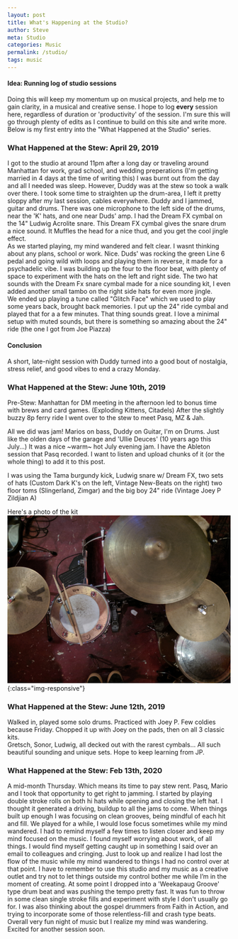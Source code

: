 ```yaml
---
layout: post
title: What's Happening at the Studio?
author: Steve
meta: Studio
categories: Music
permalink: /studio/
tags: music
---
```

#### Idea: Running log of studio sessions   
Doing this will keep my momentum up on musical projects, and help me to gain clarity, in a musical and creative sense. I hope to log **every** session here, regardless of duration or 'productivity' of the session. I'm sure this will go through plenty of edits as I continue to build on this site and write more. Below is my first entry into the "What Happened at the Studio" series.

### What Happened at the Stew: April 29, 2019 
I got to the studio at around 11pm after a long day or traveling around Manhattan for work, grad school, and wedding preperations (I'm getting married in 4 days at the time of writing this) 
I was burnt out from the day and all I needed was sleep. However, Duddy was at the stew so took a walk over there. 
I took some time to straighten up the drum-area, I left it pretty sloppy after my last session, cables everywhere. 
Duddy and I jammed, guitar and drums. There was one microphone to the left side of the drums, near the 'K' hats, and one near Duds' amp. I had the Dream FX cymbal on the 14" Ludwig Acrolite snare. This Dream FX cymbal gives the snare drum a nice sound. It Muffles the head for a nice thud, and you get the cool jingle effect.   
As we started playing, my mind wandered and felt clear. I wasnt thinking about any plans, school or work. Nice. 
Duds' was rocking the green Line 6 pedal and going wild with loops and playing them in reverse, it made for a psychadelic vibe. I was building up the four to the floor beat, with plenty of space to experiment with the hats on the left and right side. The two hat sounds with the Dream Fx snare cymbal made for a nice sounding kit, I even added another small tambo on the right side hats for even more jingle.  
We ended up playing a tune called "Glitch Face" which we used to play some years back, brought back memories. I put up the 24" ride cymbal and played that for a a few minutes. That thing sounds great. I love a minimal setup with muted sounds, but there is something so amazing about the 24" ride (the one I got from Joe Piazza) 
#### Conclusion 
A short, late-night session with Duddy turned into a good bout of nostalgia, stress relief, and good vibes to end a crazy Monday.

### What Happened at the Stew: June 10th, 2019
Pre-Stew: Manhattan for DM meeting in the afternoon led to bonus time with brews and card games. (Exploding Kittens, Citadels) After the slightly buzzy 8p ferry ride I went over to the stew to meet Pasq, MZ & Jah.

All we did was jam! Marios on bass, Duddy on Guitar, I'm on Drums. 
Just like the olden days of the garage and 'Ullie Deuces' (10 years ago this July...) It was a nice ~warm~ hot July evening jam.
I have the Ableton session that Pasq recorded. I want to listen and upload chunks of it (or the whole thing) to add it to this post.

I was using the Tama burgundy kick, Ludwig snare w/ Dream FX, two sets of hats (Custom Dark K's on the left, Vintage New-Beats on the right) two floor toms (Slingerland, Zimgar) and the big boy 24" ride (Vintage Joey P Zildjian A) 

Here's a photo of the kit ![Drums July 2019](/img/IMG_20190710_215012.jpg){:class="img-responsive"}

### What Happened at the Stew: June 12th, 2019
Walked in, played some solo drums.
Practiced with Joey P. 
Few coldies because Friday. 
Chopped it up with Joey on the pads, then on all 3 classic kits.  
Gretsch, Sonor, Ludwig, all decked out with the rarest cymbals...  All such beautiful sounding and unique sets. 
Hope to keep learning from JP.



### What Happened at the Stew: Feb 13th, 2020
A mid-month Thursday. Which means its time to pay stew rent. Pasq, Mario and I took that opportunity to get right to jamming. I started by playing double stroke rolls on both hi hats while opening and closing the left hat. I thought it generated a driving, buildup to all the jams to come. When things built up enough I was focusing on clean grooves, being mindful of each hit and fill. We played for a while, I would lose focus sometimes while my mind wandered. I had to remind myself a few times to listen closer and keep my mind focused on the music. I found myself worrying about work, of all things. I would find myself getting caught up in something I said over an email to colleagues and cringing. Just to look up and realize I had lost the flow of the music while my mind wandered to things I had no control over at that point. I have to remember to use this studio and my music as a creative outlet and try not to let things outside my control bother me while I’m in the moment of creating. At some point I dropped into a 'Weekapaug Groove' type drum beat and was pushing the tempo pretty fast. It was fun to throw in some clean single stroke fills and experiment with style I don't usually go for. I was also thinking about the gospel drummers from Faith in Action, and trying to incorporate some of those relentless-fill and crash type beats. Overall very fun night of music but I realize my mind was wandering. Excited for another session soon.   
